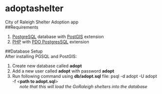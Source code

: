 # adoptashelter
City of Raleigh Shelter Adoption app  
##Requirements
1. [PostgreSQL](https://www.postgresql.org) database with [PostGIS](http://www.postgis.net) extension  
2. [PHP](https://www.php.net) with [PDO PostgresSQL](http://php.net/manual/en/ref.pdo-pgsql.php) extension  

##Database Setup  
After installing PGSQL and PostGIS:  
1. Create new database called **adopt**  
2. Add a new user called **adopt** with password **adopt**  
3. Run following command using **db/adopt.sql** file: 
    psql -d adopt -U adopt -f <**path to adopt.sql**>  
&nbsp;&nbsp;&nbsp;&nbsp;&nbsp;&nbsp;*note that this will load the GoRaleigh shelters into the database*
